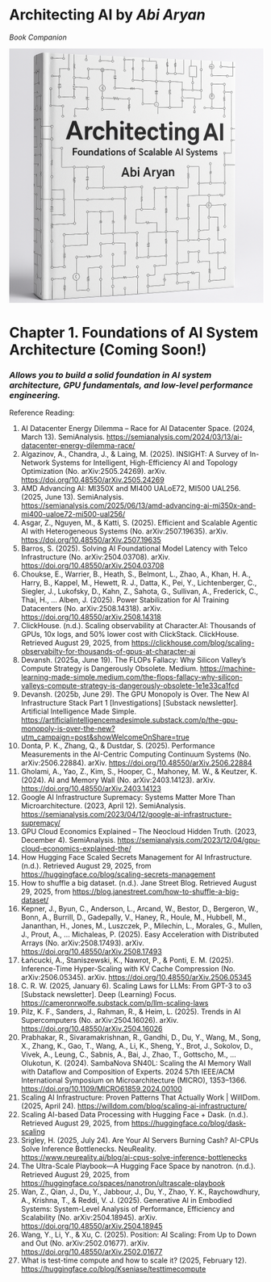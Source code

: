 # Architecting AI by *Abi Aryan*
*Book Companion*

<img src="assets/cover.png" alt="Architecting AI" width="=120"/>

# Chapter 1. Foundations of AI System Architecture (Coming Soon!)
### *Allows you to build a solid foundation in AI system architecture, GPU fundamentals, and low-level performance engineering.*

Reference Reading:
1. AI Datacenter Energy Dilemma – Race for AI Datacenter Space. (2024, March 13). SemiAnalysis. https://semianalysis.com/2024/03/13/ai-datacenter-energy-dilemma-race/
2. Algazinov, A., Chandra, J., & Laing, M. (2025). INSIGHT: A Survey of In-Network Systems for Intelligent, High-Efficiency AI and Topology Optimization (No. arXiv:2505.24269). arXiv. https://doi.org/10.48550/arXiv.2505.24269
3. AMD Advancing AI: MI350X and MI400 UALoE72, MI500 UAL256. (2025, June 13). SemiAnalysis. https://semianalysis.com/2025/06/13/amd-advancing-ai-mi350x-and-mi400-ualoe72-mi500-ual256/
4. Asgar, Z., Nguyen, M., & Katti, S. (2025). Efficient and Scalable Agentic AI with Heterogeneous Systems (No. arXiv:2507.19635). arXiv. https://doi.org/10.48550/arXiv.2507.19635
5. Barros, S. (2025). Solving AI Foundational Model Latency with Telco Infrastructure (No. arXiv:2504.03708). arXiv. https://doi.org/10.48550/arXiv.2504.03708
6. Choukse, E., Warrier, B., Heath, S., Belmont, L., Zhao, A., Khan, H. A., Harry, B., Kappel, M., Hewett, R. J., Datta, K., Pei, Y., Lichtenberger, C., Siegler, J., Lukofsky, D., Kahn, Z., Sahota, G., Sullivan, A., Frederick, C., Thai, H., … Alben, J. (2025). Power Stabilization for AI Training Datacenters (No. arXiv:2508.14318). arXiv. https://doi.org/10.48550/arXiv.2508.14318
7. ClickHouse. (n.d.). Scaling observability at Character.AI: Thousands of GPUs, 10x logs, and 50% lower cost with ClickStack. ClickHouse. Retrieved August 29, 2025, from https://clickhouse.com/blog/scaling-observabilty-for-thousands-of-gpus-at-character-ai
8. Devansh. (2025a, June 19). The FLOPs Fallacy: Why Silicon Valley’s Compute Strategy is Dangerously Obsolete. Medium. https://machine-learning-made-simple.medium.com/the-flops-fallacy-why-silicon-valleys-compute-strategy-is-dangerously-obsolete-1e1e33ca1fcd
9. Devansh. (2025b, June 29). The GPU Monopoly is Over. The New AI Infrastructure Stack Part 1 [Investigations] [Substack newsletter]. Artificial Intelligence Made Simple. https://artificialintelligencemadesimple.substack.com/p/the-gpu-monopoly-is-over-the-new?utm_campaign=post&showWelcomeOnShare=true
10. Donta, P. K., Zhang, Q., & Dustdar, S. (2025). Performance Measurements in the AI-Centric Computing Continuum Systems (No. arXiv:2506.22884). arXiv. https://doi.org/10.48550/arXiv.2506.22884
11. Gholami, A., Yao, Z., Kim, S., Hooper, C., Mahoney, M. W., & Keutzer, K. (2024). AI and Memory Wall (No. arXiv:2403.14123). arXiv. https://doi.org/10.48550/arXiv.2403.14123
12. Google AI Infrastructure Supremacy: Systems Matter More Than Microarchitecture. (2023, April 12). SemiAnalysis. https://semianalysis.com/2023/04/12/google-ai-infrastructure-supremacy/
13. GPU Cloud Economics Explained – The Neocloud Hidden Truth. (2023, December 4). SemiAnalysis. https://semianalysis.com/2023/12/04/gpu-cloud-economics-explained-the/
14. How Hugging Face Scaled Secrets Management for AI Infrastructure. (n.d.). Retrieved August 29, 2025, from https://huggingface.co/blog/scaling-secrets-management
15. How to shuffle a big dataset. (n.d.). Jane Street Blog. Retrieved August 29, 2025, from https://blog.janestreet.com/how-to-shuffle-a-big-dataset/
16. Kepner, J., Byun, C., Anderson, L., Arcand, W., Bestor, D., Bergeron, W., Bonn, A., Burrill, D., Gadepally, V., Haney, R., Houle, M., Hubbell, M., Jananthan, H., Jones, M., Luszczek, P., Milechin, L., Morales, G., Mullen, J., Prout, A., … Michaleas, P. (2025). Easy Acceleration with Distributed Arrays (No. arXiv:2508.17493). arXiv. https://doi.org/10.48550/arXiv.2508.17493
17. Łańcucki, A., Staniszewski, K., Nawrot, P., & Ponti, E. M. (2025). Inference-Time Hyper-Scaling with KV Cache Compression (No. arXiv:2506.05345). arXiv. https://doi.org/10.48550/arXiv.2506.05345
18. C. R. W. (2025, January 6). Scaling Laws for LLMs: From GPT-3 to o3 [Substack newsletter]. Deep (Learning) Focus. https://cameronrwolfe.substack.com/p/llm-scaling-laws
19. Pilz, K. F., Sanders, J., Rahman, R., & Heim, L. (2025). Trends in AI Supercomputers (No. arXiv:2504.16026). arXiv. https://doi.org/10.48550/arXiv.2504.16026
20. Prabhakar, R., Sivaramakrishnan, R., Gandhi, D., Du, Y., Wang, M., Song, X., Zhang, K., Gao, T., Wang, A., Li, K., Sheng, Y., Brot, J., Sokolov, D., Vivek, A., Leung, C., Sabnis, A., Bai, J., Zhao, T., Gottscho, M., … Olukotun, K. (2024). SambaNova SN40L: Scaling the AI Memory Wall with Dataflow and Composition of Experts. 2024 57th IEEE/ACM International Symposium on Microarchitecture (MICRO), 1353–1366. https://doi.org/10.1109/MICRO61859.2024.00100
21. Scaling AI Infrastructure: Proven Patterns That Actually Work | WillDom. (2025, April 24). https://willdom.com/blog/scaling-ai-infrastructure/
22. Scaling AI-based Data Processing with Hugging Face + Dask. (n.d.). Retrieved August 29, 2025, from https://huggingface.co/blog/dask-scaling
23. Srigley, H. (2025, July 24). Are Your AI Servers Burning Cash? AI-CPUs Solve Inference Bottlenecks. NeuReality. https://www.neureality.ai/blog/ai-cpus-solve-inference-bottlenecks
24. The Ultra-Scale Playbook—A Hugging Face Space by nanotron. (n.d.). Retrieved August 29, 2025, from https://huggingface.co/spaces/nanotron/ultrascale-playbook
25. Wan, Z., Qian, J., Du, Y., Jabbour, J., Du, Y., Zhao, Y. K., Raychowdhury, A., Krishna, T., & Reddi, V. J. (2025). Generative AI in Embodied Systems: System-Level Analysis of Performance, Efficiency and Scalability (No. arXiv:2504.18945). arXiv. https://doi.org/10.48550/arXiv.2504.18945
26. Wang, Y., Li, Y., & Xu, C. (2025). Position: AI Scaling: From Up to Down and Out (No. arXiv:2502.01677). arXiv. https://doi.org/10.48550/arXiv.2502.01677
27. What is test-time compute and how to scale it? (2025, February 12). https://huggingface.co/blog/Kseniase/testtimecompute
